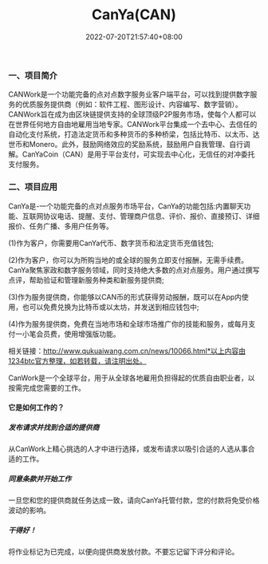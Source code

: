 ﻿---
weight: 
title: "CanYa(CAN)"
description: "CANWork是一个功能完备的点对点数字服务业客户端平台，可以找到提供数字服务的优质服务提供商（例如：软件工程、图形设计、内容编写、数字营销）"
date: 2022-07-20T21:57:40+08:00
lastmod: 2022-07-20T16:45:40+08:00
draft: false
authors: ["MineW"]
featuredImage: "canyacan.webp"
link: "https://www.canwork.io/"
tags: ["数字代币","CanYa(CAN)"]
categories: ["navigation"]
navigation: ["数字代币"]
lightgallery: true
toc: true
pinned: false
recommend: false
recommend1: false
---
### 一、项目简介

CANWork是一个功能完备的点对点数字服务业客户端平台，可以找到提供数字服务的优质服务提供商（例如：软件工程、图形设计、内容编写、数字营销）。CANWork旨在成为由区块链提供支持的全球顶级P2P服务市场，使每个人都可以在世界任何地方自由地雇用当地专家。CANWork平台集成一个去中心、去信任的自动化支付系统，打造法定货币和多种货币的多种桥梁，包括比特币、以太币、达世币和Monero。此外，鼓励网络效应的奖励系统，鼓励用户自我管理、自行调解。CanYaCoin（CAN）是用于平台支付，可实现去中心化，无信任的对冲委托支付服务。



### 二、项目应用

CanYa是-一个功能完备的点对点服务市场平台，CanYa的功能包括:内置聊天功能、互联网协议电话、提醒、支付、管理商户信息、评价、报价、直接预订、详细报价、任务广播、多用户任务等。

(1)作为客户，你需要用CanYa代币、数字货币和法定货币充值钱包;

(2)作为客户，你可以为所购当地的或全球的服务立即支付报酬，无需手续费。CanYa聚焦家政和数字服务领域，同时支持绝大多数的点对点服务。用户通过撰写点评，帮助验证和管理新服务种类和新服务提供商;

(3)作为服务提供商，你能够以CAN币的形式获得劳动报酬，既可以在App内使用，也可以免费兑换为比特币或以太坊，并发送到相应钱包中;

(4)作为服务提供商，免费在当地市场和全球市场推广你的技能和服务，或每月支付一小笔会员费，使用增强版功能。

相关链接：http://www.qukuaiwang.com.cn/news/10066.html*以上内容由1234btc官方整理，如若转载，请注明出处。

‎CanWork是一个全球平台，用于从全球各地雇用负担得起的优质自由职业者，以按需‎完成‎您需要的工作。‎

#### 它是如何工作的？

##### 发布请求并找到合适的提供商

从CanWork上精心挑选的人才中进行选择，或发布请求以吸引合适的人选从事合适的工作。

##### 同意条款并开始工作

一旦您和您的提供商就任务达成一致，请向CanYa托管付款，您的付款将免受价格波动的影响。

##### 干得好！

将作业标记为已完成，以便向提供商发放付款。不要忘记留下评分和评论。